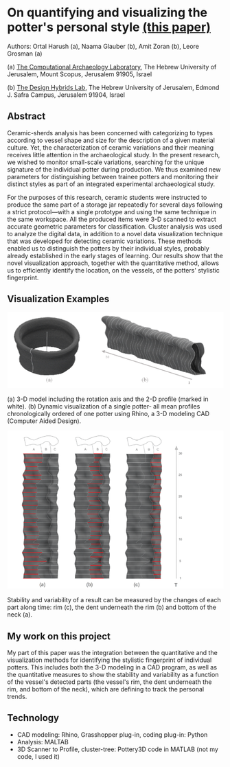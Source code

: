 # On quantifying and visualizing the potter's personal style [(this paper)](https://www.sciencedirect.com/science/article/abs/pii/S0305440319300627)

Authors: Ortal Harush (a), Naama Glauber (b), Amit Zoran (b), Leore Grosman (a)

(a) [The Computational Archaeology Laboratory](https://archaeology.huji.ac.il/computational-archaeology-laboratory), The Hebrew University of Jerusalem, Mount Scopus, Jerusalem 91905, Israel

(b) [The Design Hybrids Lab](https://amitz.co/), The Hebrew University of Jerusalem, Edmond J. Safra Campus, Jerusalem 91904, Israel

## Abstract
Ceramic-sherds analysis has been concerned with categorizing to types according to vessel shape and size for the description of a given material culture. Yet, the characterization of ceramic variations and their meaning receives little attention in the archaeological study. In the present research, we wished to monitor small-scale variations, searching for the unique signature of the individual potter during production. We thus examined new parameters for distinguishing between trainee potters and monitoring their distinct styles as part of an integrated experimental archaeological study.

For the purposes of this research, ceramic students were instructed to produce the same part of a storage jar repeatedly for several days following a strict protocol—with a single prototype and using the same technique in the same workspace. All the produced items were 3-D scanned to extract accurate geometric parameters for classification. Cluster analysis was used to analyze the digital data, in addition to a novel data visualization technique that was developed for detecting ceramic variations. These methods enabled us to distinguish the potters by their individual styles, probably already established in the early stages of learning. Our results show that the novel visualization approach, together with the quantitative method, allows us to efficiently identify the location, on the vessels, of the potters' stylistic fingerprint.

## Visualization Examples

![Alt text](/figures/F2.png?raw=true "3-D model and 2-D dynamic profiles ordered chronologically")

(a) 3-D model including the rotation axis and the 2-D profile (marked in white). (b) Dynamic visualization of a single potter- all mean profiles chronologically ordered of one potter using Rhino, a 3-D modeling CAD (Computer Aided Design).


![Alt text](/figures/F6.png?raw=true "Stability and Variability")

Stability and variability of a result can be measured by the changes of each part along time: rim (c), the dent underneath the rim (b) and bottom of the neck (a).

## My work on this project

My part of this paper was the integration between the quantitative and the visualization methods for identifying the stylistic fingerprint of individual potters. 
This includes both the 3-D modeling in a CAD program, as well as the quantitative measures to show the stability and variability as a function of the vessel's detected parts (the vessel's rim, the dent underneath the rim, and bottom of the neck), which are defining to track the personal trends.

## Technology

- CAD modeling: Rhino, Grasshopper plug-in, coding plug-in: Python
- Analysis: MALTAB
- 3D Scanner to Profile, cluster-tree: Pottery3D code in MATLAB (not my code, I used it)
